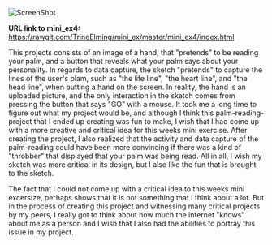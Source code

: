 ![ScreenShot](https://github.com/TrineElming/mini_ex/blob/master/mini_ex4/mini_ex4.jpg)



**URL link to mini_ex4:**
https://rawgit.com/TrineElming/mini_ex/master/mini_ex4/index.html



This projects consists of an image of a hand, that "pretends" to be reading your palm, and a button that reveals what your palm says about your personality. In regards to data capture, the sketch "pretends" to capture the lines of the user's plam, such as "the life line", "the heart line", and "the head line", when putting a hand on the screen. In reality, the hand is an uploaded picture, and the only interaction in the sketch comes from pressing the button that says "GO" with a mouse. 
It took me a long time to figure out what my project would be, and although I think this palm-reading-project that I ended up creating was fun to make, I wish that I had come up with a more creative and critical idea for this weeks mini exercise. 
After creating the project, I also realized that the activity and data capture of the palm-reading could have been more convincing if there was a kind of "throbber" that displayed that your palm was being read. All in all, I wish my sketch was more critical in its design, but I also like the fun that is brought to the sketch.

The fact that I could not come up with a critical idea to this weeks mini excersize, perhaps shows that it is not something that I think about a lot. But in the process of creating this project and witnessing many critical projects by my peers, I really got to think about how much the internet "knows" about me as a person and I wish that I also had the abilities to portray this issue in my project. 
